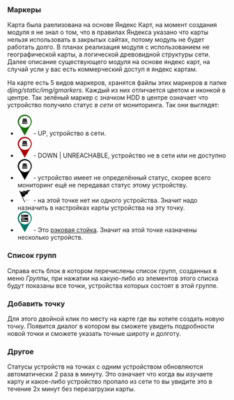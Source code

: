 ### Маркеры

Карта была раелизована на основе Яндекс Карт, на момент создания модуля я не знал о том, что в правилах Яндекса
указано что карты нельзя использовать в закрытых сайтах, потому модуль не будет работать долго. В планах
реализация модуля с использованием не географической карты, а логической древовидной структуры сети. Далее описание
существующего модуля на основе яндекс карт, на случай усли у вас есть коммерческий доступ я яндекс картам.

На карте есть 5 видов маркеров, хранятся файлы этих маркеров в папке *djing/static/img/gmarkers*.
Каждый из них отличается цветом и иконкой в центре. Так зелёный маркер с значком HDD в
центре означает что устройство получило статус *в сети* от мониторинга. Так они выглядят:
* ![UP](../static/img/gmarkers/dev_ok.png) - UP, устройство в сети.
* ![DOWN](../static/img/gmarkers/dev_bug.png) - DOWN | UNREACHABLE, устройство не в сети или
не доступно
* ![undefined](../static/img/gmarkers/dev.png) - устройство имеет не определённый статус,
скорее всего мониторинг ещё не передавал статус этому устройству.
* ![No device](../static/img/gmarkers/flag_black.png) - на этой точке нет ни одного
устройства. Значит надо назначить в настройках карты устройства на эту точку.
* ![rack](../static/img/gmarkers/relay_rack.png) - Это [рэковая стойка](https://ru.wikipedia.org/wiki/Телекоммуникационная_стойка).
Значит на этой точке назначены несколько устройств.

### Список групп
Справа есть блок в котором перечислены список групп, созданных в меню *Группы*, при нажатии
на какую-либо из элементов этого списка будут показаны все точки, устройства которых
состоят в этой группе.

### Добавить точку
Для этого двойной клик по месту на карте где вы хотите создать новую точку. Появится диалог
в котором вы сможете увидеть подробности новой точки и сможете указать точные широту и долготу.

### Другое
Статусы устройств на точках с одним устройством обновляются автоматически 2 раза в минуту.
Это означает что когда вы изучаете карту и какое-либо устройство пропало из сети то вы
увидите это в течение 2х минут без перезагрузки карты.
